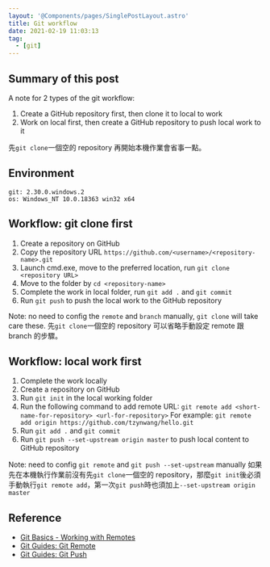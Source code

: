 ```yaml
---
layout: '@Components/pages/SinglePostLayout.astro'
title: Git workflow
date: 2021-02-19 11:03:13
tag:
  - [git]
---
```


## Summary of this post

A note for 2 types of the git workflow:

1. Create a GitHub repository first, then clone it to local to work
1. Work on local first, then create a GitHub repository to push local work to it

先`git clone`一個空的 repository 再開始本機作業會省事一點。

## Environment

```
git: 2.30.0.windows.2
os: Windows_NT 10.0.18363 win32 x64
```

## Workflow: git clone first

1. Create a repository on GitHub
1. Copy the repository URL `https://github.com/<username>/<repository-name>.git`
1. Launch cmd.exe, move to the preferred location, run `git clone <repository URL>`
1. Move to the folder by `cd <repository-name>`
1. Complete the work in local folder, run `git add .` and `git commit`
1. Run `git push` to push the local work to the GitHub repository

Note: no need to config the `remote` and `branch` manually, `git clone` will take care these.
先`git clone`一個空的 repository 可以省略手動設定 remote 跟 branch 的步驟。

## Workflow: local work first

1. Complete the work locally
1. Create a repository on GitHub
1. Run `git init` in the local working folder
1. Run the following command to add remote URL: `git remote add <short-name-for-repository> <url-for-repository>`
   For example: `git remote add origin https://github.com/tzynwang/hello.git`
1. Run `git add .` and `git commit`
1. Run `git push --set-upstream origin master` to push local content to GitHub repository

Note: need to config `git remote` and `git push --set-upstream` manually
如果先在本機執行作業前沒有先`git clone`一個空的 repository，那麼`git init`後必須手動執行`git remote add`，第一次`git push`時也須加上`--set-upstream origin master`

## Reference

- [Git Basics - Working with Remotes](https://git-scm.com/book/en/v2/Git-Basics-Working-with-Remotes)
- [Git Guides: Git Remote](https://github.com/git-guides/git-remote)
- [Git Guides: Git Push](https://github.com/git-guides/git-push)
